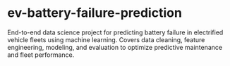 # ev-battery-failure-prediction
End-to-end data science project for predicting battery failure in electrified vehicle fleets using machine learning. Covers data cleaning, feature engineering, modeling, and evaluation to optimize predictive maintenance and fleet performance.
